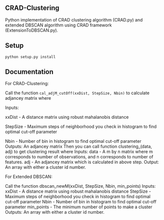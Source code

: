 ## CRAD-Clustering
Python implementation of CRAD clustering algorithm (CRAD.py) and extended DBSCAN algorithm using CRAD framework (ExtensionToDBSCAN.py).

## Setup

`python setup.py install`

## Documentation

For CRAD-Clustering:

Call the function `cal_adjM_cutOff(xxDist, StepSize, Nbin)` to calculate adjancey matrix
where 

Inputs:

xxDist - A distance matrix using robust mahalanobis distance 

StepSize - Maximum steps of neighborhood you check in histogram to find optimal cut-off parameter

Nbin - Number of bin in histogram to find optimal cut-off parameter
Outputs:
An adjancey matrix
Then you can call function clustering_(data, adj) to get clustering result
where 
Inputs:
data - A m by n matrix where m corresponds to number of observations, and n corresponds to number of features.
adj - An adjancey matrix which is calculated in above step.
Output:
An array with either a cluster id number.


For Extended DBSCAN:

Call the function dbscan_newM(xxDist, StepSize, Nbin, min_points)
Inputs:
xxDist - A distance matrix using robust mahalanobis distance 
StepSize - Maximum steps of neighborhood you check in histogram to find optimal cut-off parameter
Nbin - Number of bin in histogram to find optimal cut-off parameter
min_points - The minimum number of points to make a cluster
Outputs:
An array with either a cluster id number.

